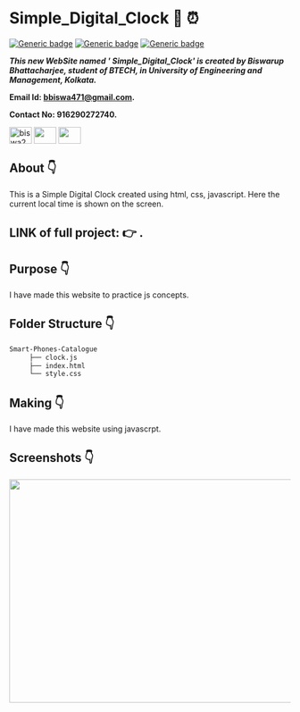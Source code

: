 # Simple_Digital_Clock :star_struck: ⏰ 

[![Generic badge](https://img.shields.io/badge/advance-html5-red)](https://shields.io/) [![Generic badge](https://img.shields.io/badge/intermediate-css3-green)](https://shields.io/) [![Generic badge](https://img.shields.io/badge/javascript-advance-brightgreen)](https://shields.io/) 

***This new WebSite named ' Simple_Digital_Clock' is created by Biswarup Bhattacharjee, student of BTECH, in University of Engineering and Management, Kolkata.***

**Email Id: bbiswa471@gmail.com.** 

**Contact No: 916290272740.** 

<p align="left">
<a href="https://www.facebook.com/profile.php?id=100070395300810" target="blank"><img align="center" src="https://cdn.jsdelivr.net/npm/simple-icons@3.0.1/icons/facebook.svg" alt="biswa2210" height="30" width="40" /></a>
<a href="https://instagram.com/biswarup2210" target="blank"><img align="center" src="https://cdn.jsdelivr.net/npm/simple-icons@3.0.1/icons/instagram.svg" alt="" height="30" width="40" /></a>
<a href="https://github.com/biswa2210/biswa2210" target="blank"><img align="center" src="https://cdn.jsdelivr.net/npm/simple-icons@3.0.1/icons/github.svg" alt="" height="30" width="40" /></a>
</p>

## About :point_down: 

This is a  Simple Digital Clock created using html, css, javascript. Here the current local time is shown on the screen.

## LINK of full project: :point_right: . 

## Purpose :point_down:

<div align="justified">
     
I have made this website to practice js concepts.
     
</div>

## Folder Structure :point_down:
```bash
Smart-Phones-Catalogue
     ├── clock.js
     ├── index.html
     └── style.css
```           
## Making :point_down:

I have made this website using javascrpt.

## Screenshots :point_down: 

<div align="center">
     
<a href="c1.PNG"><img src="c1.PNG" width="800" height= "400"></a> 
  
</div>
